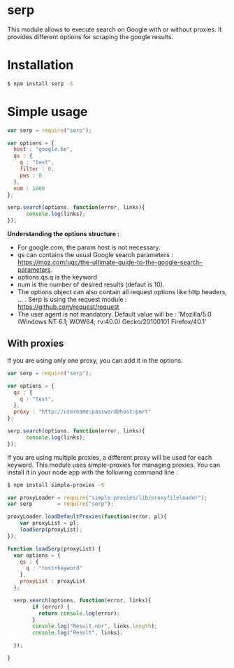 # serp

This module allows to execute search on Google with or without proxies.
It provides different options for scraping the google results.

# Installation

``` bash
$ npm install serp -S
```


# Simple usage

``` javascript
var serp = require("serp");

var options = {
  host : "google.be",
  qs : {
    q : "test",
    filter : 0,
    pws : 0
  },
  num : 1000
};

serp.search(options, function(error, links){
      console.log(links);
});
```

**Understanding the options structure :**
- For google.com, the param host is not necessary.
- qs can contains the usual Google search parameters : https://moz.com/ugc/the-ultimate-guide-to-the-google-search-parameters.
- options.qs.q is the keyword
- num is the number of desired results (defaut is 10).
- The options object can also contain all request options like http headers, ... . Serp is using the request module :  https://github.com/request/request
- The user agent is not mandatory. Default value will be : 'Mozilla/5.0 (Windows NT 6.1; WOW64; rv:40.0) Gecko/20100101 Firefox/40.1'


## With proxies

If you are using only one proxy, you can add it in the options.

``` javascript
var serp = require("serp");

var options = {
  qs : {
    q : "test",
  },
  proxy : "http://username:password@host:port"  
};

serp.search(options, function(error, links){
      console.log(links);
});
```

If you are using multiple proxies, a different proxy will be used for each keyword. This module uses simple-proxies for managing proxies.
You can install it in your node app with the following command line :

``` bash
$ npm install simple-proxies -S
```


``` javascript
var proxyLoader = require("simple-proxies/lib/proxyfileloader");
var serp        = require("serp");

proxyLoader.loadDefaultProxies(function(error, pl){
    var proxyList = pl;
    loadSerp(proxyList);
});

function loadSerp(proxyList) {
  var options = {
    qs : {
      q : "test+keyword"
    },
    proxyList : proxyList
  };

  serp.search(options, function(error, links){
        if (error) {
          return console.log(error);  
        }
        console.log("Result.nbr", links.length);
        console.log("Result", links);

  });

}

```
